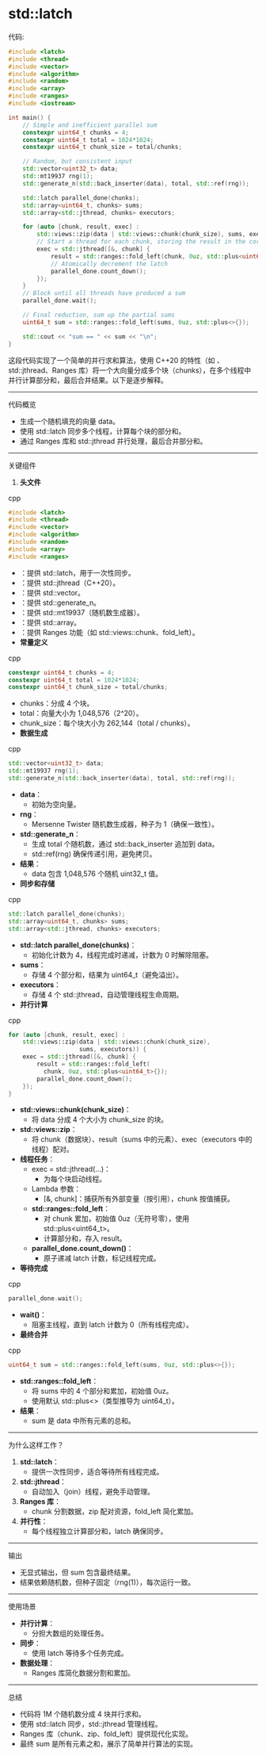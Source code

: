 # std::latch

代码:

```C++
#include <latch>
#include <thread>
#include <vector>
#include <algorithm>
#include <random>
#include <array>
#include <ranges>
#include <iostream>

int main() {
    // Simple and inefficient parallel sum
    constexpr uint64_t chunks = 4;
    constexpr uint64_t total = 1024*1024;
    constexpr uint64_t chunk_size = total/chunks;

    // Random, but consistent input
    std::vector<uint32_t> data;
    std::mt19937 rng(1);
    std::generate_n(std::back_inserter(data), total, std::ref(rng));

    std::latch parallel_done(chunks);
    std::array<uint64_t, chunks> sums;
    std::array<std::jthread, chunks> executors;

    for (auto [chunk, result, exec] : 
        std::views::zip(data | std::views::chunk(chunk_size), sums, executors)) {
        // Start a thread for each chunk, storing the result in the corresponding slot
        exec = std::jthread([&, chunk] {
            result = std::ranges::fold_left(chunk, 0uz, std::plus<uint64_t>{});
            // Atomically decrement the latch
            parallel_done.count_down();
        });
    }
    // Block until all threads have produced a sum
    parallel_done.wait();

    // Final reduction, sum up the partial sums
    uint64_t sum = std::ranges::fold_left(sums, 0uz, std::plus<>{});

    std::cout << "sum == " << sum << "\n";
}
```

这段代码实现了一个简单的并行求和算法，使用 C++20 的特性（如 <latch>、std::jthread、Ranges 库）将一个大向量分成多个块（chunks），在多个线程中并行计算部分和，最后合并结果。以下是逐步解释。

------

代码概览

- 生成一个随机填充的向量 data。
- 使用 std::latch 同步多个线程，计算每个块的部分和。
- 通过 Ranges 库和 std::jthread 并行处理，最后合并部分和。

------

关键组件

1. **头文件**

cpp

```cpp
#include <latch>
#include <thread>
#include <vector>
#include <algorithm>
#include <random>
#include <array>
#include <ranges>
```

- <latch>：提供 std::latch，用于一次性同步。
- <thread>：提供 std::jthread（C++20）。
- <vector>：提供 std::vector。
- <algorithm>：提供 std::generate_n。
- <random>：提供 std::mt19937（随机数生成器）。
- <array>：提供 std::array。
- <ranges>：提供 Ranges 功能（如 std::views::chunk、fold_left）。
- **常量定义**

cpp

```cpp
constexpr uint64_t chunks = 4;
constexpr uint64_t total = 1024*1024;
constexpr uint64_t chunk_size = total/chunks;
```

- chunks：分成 4 个块。
- total：向量大小为 1,048,576（2^20）。
- chunk_size：每个块大小为 262,144（total / chunks）。
- **数据生成**

cpp

```cpp
std::vector<uint32_t> data;
std::mt19937 rng(1);
std::generate_n(std::back_inserter(data), total, std::ref(rng));
```

- **data**：
  - 初始为空向量。
- **rng**：
  - Mersenne Twister 随机数生成器，种子为 1（确保一致性）。
- **std::generate_n**：
  - 生成 total 个随机数，通过 std::back_inserter 追加到 data。
  - std::ref(rng) 确保传递引用，避免拷贝。
- **结果**：
  - data 包含 1,048,576 个随机 uint32_t 值。
- **同步和存储**

cpp

```cpp
std::latch parallel_done(chunks);
std::array<uint64_t, chunks> sums;
std::array<std::jthread, chunks> executors;
```

- **std::latch parallel_done(chunks)**：
  - 初始化计数为 4，线程完成时递减，计数为 0 时解除阻塞。
- **sums**：
  - 存储 4 个部分和，结果为 uint64_t（避免溢出）。
- **executors**：
  - 存储 4 个 std::jthread，自动管理线程生命周期。
- **并行计算**

cpp

```cpp
for (auto [chunk, result, exec] : 
    std::views::zip(data | std::views::chunk(chunk_size), 
                    sums, executors)) {
    exec = std::jthread([&, chunk] {
        result = std::ranges::fold_left(
          chunk, 0uz, std::plus<uint64_t>{});
        parallel_done.count_down();
    });
}
```

- **std::views::chunk(chunk_size)**：
  - 将 data 分成 4 个大小为 chunk_size 的块。
- **std::views::zip**：
  - 将 chunk（数据块）、result（sums 中的元素）、exec（executors 中的线程）配对。
- **线程任务**：
  - exec = std::jthread(...)：
    - 为每个块启动线程。
  - Lambda 参数：
    - [&, chunk]：捕获所有外部变量（按引用），chunk 按值捕获。
  - **std::ranges::fold_left**：
    - 对 chunk 累加，初始值 0uz（无符号零），使用 std::plus<uint64_t>。
    - 计算部分和，存入 result。
  - **parallel_done.count_down()**：
    - 原子递减 latch 计数，标记线程完成。
- **等待完成**

cpp

```cpp
parallel_done.wait();
```

- **wait()**：
  - 阻塞主线程，直到 latch 计数为 0（所有线程完成）。
- **最终合并**

cpp

```cpp
uint64_t sum = std::ranges::fold_left(sums, 0uz, std::plus<>{});
```

- **std::ranges::fold_left**：
  - 将 sums 中的 4 个部分和累加，初始值 0uz。
  - 使用默认 std::plus<>（类型推导为 uint64_t）。
- **结果**：
  - sum 是 data 中所有元素的总和。

------

为什么这样工作？

1. **std::latch**：
   - 提供一次性同步，适合等待所有线程完成。
2. **std::jthread**：
   - 自动加入（join）线程，避免手动管理。
3. **Ranges 库**：
   - chunk 分割数据，zip 配对资源，fold_left 简化累加。
4. **并行性**：
   - 每个线程独立计算部分和，latch 确保同步。

------

输出

- 无显式输出，但 sum 包含最终结果。
- 结果依赖随机数，但种子固定（rng(1)），每次运行一致。

------

使用场景

- **并行计算**：
  - 分担大数组的处理任务。
- **同步**：
  - 使用 latch 等待多个任务完成。
- **数据处理**：
  - Ranges 库简化数据分割和累加。

------

总结

- 代码将 1M 个随机数分成 4 块并行求和。
- 使用 std::latch 同步，std::jthread 管理线程。
- Ranges 库（chunk、zip、fold_left）提供现代化实现。
- 最终 sum 是所有元素之和，展示了简单并行算法的实现。